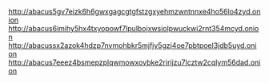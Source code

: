 http://abacus5gv7eizk6h6gwxgagcgtgfstzgxyehmzwntnnxe4ho56lo4zyd.onion
http://abacus6imihy5hx4txyopowf7lpulbojxwsiolpwuckwi2rnt354mcyd.onion
http://abacussx2azok4hdzp7nvmohbkr5mjfjy5gzj4oe7pbtpoel3jdb5uyd.onion
http://abacus7eeez4bsmepzplqwmowxovbke2ririjzu7lcztw2cqlym56dad.onion